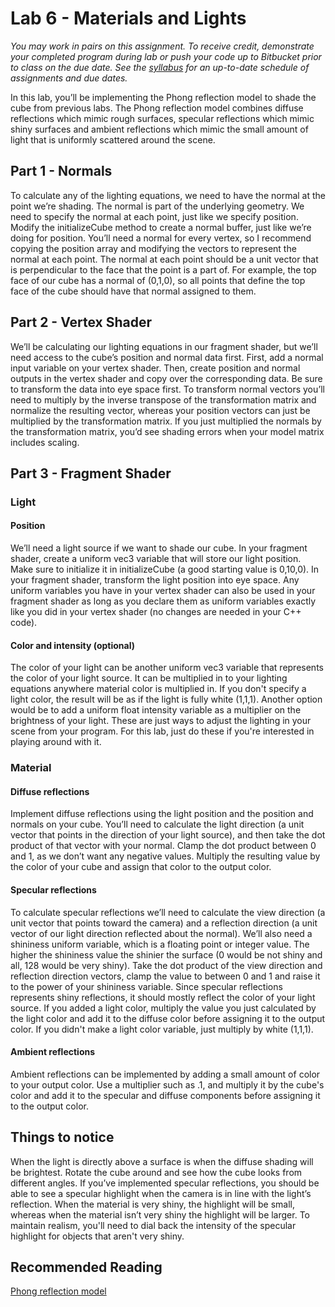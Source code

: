 # Lab 6 - Materials and Lights

*You may work in pairs on this assignment. To receive credit, demonstrate your completed program during lab or push your code
up to Bitbucket prior to class on the due date. See the [syllabus](https://bitbucket.org/msucsc441spring2016/syllabus) for an
up-to-date schedule of assignments and due dates.*

In this lab, you’ll be implementing the Phong reflection model to shade the cube from previous labs. The Phong reflection model combines 
diffuse reflections which mimic rough surfaces, specular reflections which mimic shiny surfaces and ambient reflections which mimic the 
small amount of light that is uniformly scattered around the scene.

## Part 1 - Normals

To calculate any of the lighting equations, we need to have the normal at the point we’re shading. The normal is part of the underlying 
geometry. We need to specify the normal at each point, just like we specify position. Modify the initializeCube method to create a normal 
buffer, just like we’re doing for position. You’ll need a normal for every vertex, so I recommend copying the position array and modifying 
the vectors to represent the normal at each point. The normal at each point should be a unit vector that is perpendicular to the face that
the point is a part of. For example, the top face of our cube has a normal of (0,1,0), so all points that define the top face of the cube
should have that normal assigned to them.

## Part 2 - Vertex Shader

We’ll be calculating our lighting equations in our fragment shader, but we’ll need access to the cube’s position and normal data first. 
First, add a normal input variable on your vertex shader. Then, create position and normal outputs in the vertex shader and copy over the 
corresponding data. Be sure to transform the data into eye space first. To transform normal vectors you’ll need to multiply by the 
inverse transpose of the transformation matrix and normalize the resulting vector, whereas your position vectors can just be multiplied by the 
transformation matrix. If you just multiplied the normals by the transformation matrix, you’d see shading errors when your model matrix 
includes scaling.

## Part 3 - Fragment Shader

### Light

#### Position

We’ll need a light source if we want to shade our cube. In your fragment shader, create a uniform vec3 variable that will store our light 
position. Make sure to initialize it in initializeCube (a good starting value is 0,10,0). In your fragment shader, transform the light position
into eye space. Any uniform variables you have in your vertex shader can also be used in your fragment shader as long as you declare them as
uniform variables exactly like you did in your vertex shader (no changes are needed in your C++ code).

#### Color and intensity (optional)

The color of your light can be another uniform vec3 variable that represents the color of your light source. It can be multiplied in to your
lighting equations anywhere material color is multiplied in. If you don't specify a light color, the result will be as if the light is fully
white (1,1,1). Another option would be to add a uniform float intensity variable as a multiplier on the brightness of your light. These are
just ways to adjust the lighting in your scene from your program. For this lab, just do these if you're interested in playing around with it.

### Material

#### Diffuse reflections

Implement diffuse reflections using the light position and the position and normals on your cube. You’ll need to calculate the light direction 
(a unit vector that points in the direction of your light source), and then take the dot product of that vector with your normal. Clamp the dot
product between 0 and 1, as we don’t want any negative values. Multiply the resulting value by the color of your cube and assign that color to
the output color.

#### Specular reflections

To calculate specular reflections we’ll need to calculate the view direction (a unit vector that points toward the camera) and a reflection 
direction (a unit vector of our light direction reflected about the normal). We’ll also need a shininess uniform variable, which is a floating point 
or integer value. The higher the shininess value the shinier the surface (0 would be not shiny and all, 128 would be very shiny). Take the 
dot product of the view direction and reflection direction vectors, clamp the value to between 0 and 1 and raise it to the power of your 
shininess variable. Since specular reflections represents shiny reflections, it should mostly reflect the color of your light source. If you added
a light color, multiply the value you just calculated by the light color and add it to the diffuse color before assigning it to the output color. If
you didn't make a light color variable, just multiply by white (1,1,1).

#### Ambient reflections

Ambient reflections can be implemented by adding a small amount of color to your output color. Use a multiplier such as .1, and multiply it by the
cube's color and add it to the specular and diffuse components before assigning it to the output color.

## Things to notice

When the light is directly above a surface is when the diffuse shading will be brightest. Rotate the cube around and see how the cube looks 
from different angles. If you’ve implemented specular reflections, you should be able to see a specular highlight when the camera is in 
line with the light’s reflection. When the material is very shiny, the highlight will be small, whereas when the material isn’t 
very shiny the highlight will be larger. To maintain realism, you'll need to dial back the intensity of the specular highlight for objects that
aren't very shiny.

## Recommended Reading

[Phong reflection model](http://en.wikipedia.org/wiki/Phong_reflection_model)

